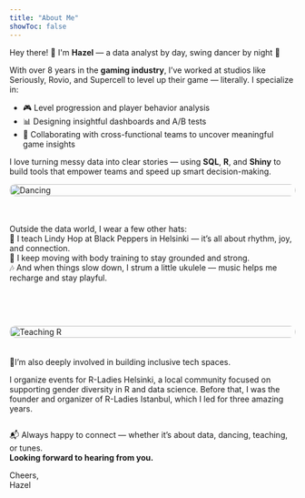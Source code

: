 ```yaml
---
title: "About Me"
showToc: false
---
```

Hey there! 👋 I'm **Hazel** — a data analyst by day, swing dancer by night 💃

With over 8 years in the **gaming industry**, I’ve worked at studios like Seriously, Rovio, and Supercell to level up their game — literally. I specialize in:
- 🎮 Level progression and player behavior analysis  
- 📊 Designing insightful dashboards and A/B tests  
- 🧩 Collaborating with cross-functional teams to uncover meaningful game insights

I love turning messy data into clear stories — using **SQL**, **R**, and **Shiny** to build tools that empower teams and speed up smart decision-making.
<div style="display: flex; gap: 20px; flex-wrap: wrap; align-items: flex-start;">

  <div style="flex: 1; min-width: 250px;">
    <img src="/images/lindy_hop_dancing.jpg" alt="Dancing" style="width: 100%; border-radius: 10px;">
  </div>

  <div style="flex: 2; min-width: 250px;">
    <h2></h2>
    <p>Outside the data world, I wear a few other hats:<br>
   💃 I teach Lindy Hop at Black Peppers in Helsinki — it’s all about rhythm, joy, and connection.<br>
   💪 I keep moving with body training to stay grounded and strong.<br>
   🎶 And when things slow down, I strum a little ukulele — music helps me recharge and stay playful.</p>
  </div>

</div>

<br><br>

<div style="display: flex; gap: 20px; flex-wrap: wrap; align-items: flex-start; flex-direction: row-reverse;">

  <div style="flex: 1; min-width: 250px;">
    <img src="/images/teaching3.JPG" alt="Teaching R" style="width: 100%; border-radius: 10px;">
  </div>

  <div style="flex: 2; min-width: 250px;">
    <p>🎉I’m also deeply involved in building inclusive tech spaces.</p>
    <p>I organize events for R-Ladies Helsinki, a local community focused on supporting gender diversity in R and data science.  
Before that, I was the founder and organizer of R-Ladies Istanbul, which I led for three amazing years.</p>
  </div>

</div>


📬 Always happy to connect — whether it’s about data, dancing, teaching, or tunes.  
**Looking forward to hearing from you.**

Cheers,  
Hazel
